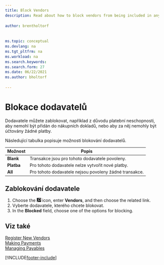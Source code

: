 ```yaml
---
title: Block Vendors
description: Read about how to block vendors from being included in any transactions, or just how to block new payments to them.

author: brentholtorf


ms.topic: conceptual
ms.devlang: na
ms.tgt_pltfrm: na
ms.workload: na
ms.search.keywords:
ms.search.form: 27
ms.date: 06/22/2021
ms.author: bholtorf

---
```

# Blokace dodavatelů
Dodavatele můžete zablokovat, například z důvodu platební neschopnosti, aby nemohl být přidán do nákupních dokladů, nebo aby za něj nemohly být účtovány žádné platby.

Následující tabulka popisuje možnosti blokování dodavatelů.

| Možnost | Popis |
|--------------------|------------|  
| **Blank** | Transakce jsou pro tohoto dodavatele povoleny. |
| **Platba** | Pro tohoto dodavatele nelze vytvořit nové platby. |
| **All** | Pro tohoto dodavatele nejsou povoleny žádné transakce. |

## Zablokování dodavatele
1. Choose the ![Lightbulb that opens the Tell Me feature.](media/ui-search/search_small.png "Tell me what you want to do") icon, enter **Vendors**, and then choose the related link.
2. Vyberte dodavatele, kterého chcete blokovat.
3. In the **Blocked** field, choose one of the options for blocking.

## Viz také
[Register New Vendors](purchasing-how-register-new-vendors.md)  
[Making Payments](payables-make-payments.md)  
[Managing Payables](payables-manage-payables.md)


[!INCLUDE[footer-include](includes/footer-banner.md)]